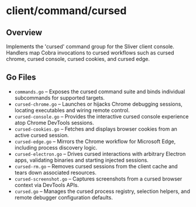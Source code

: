 # client/command/cursed

## Overview

Implements the 'cursed' command group for the Sliver client console. Handlers map Cobra invocations to cursed workflows such as cursed chrome, cursed console, cursed cookies, and cursed edge.

## Go Files

- `commands.go` – Exposes the cursed command suite and binds individual subcommands for supported targets.
- `cursed-chrome.go` – Launches or hijacks Chrome debugging sessions, locating executables and wiring remote control.
- `cursed-console.go` – Provides the interactive cursed console experience atop Chrome DevTools sessions.
- `cursed-cookies.go` – Fetches and displays browser cookies from an active cursed session.
- `cursed-edge.go` – Mirrors the Chrome workflow for Microsoft Edge, including process discovery logic.
- `cursed-electron.go` – Drives cursed interactions with arbitrary Electron apps, validating binaries and starting injected sessions.
- `cursed-rm.go` – Removes cursed sessions from the client cache and tears down associated resources.
- `cursed-screenshot.go` – Captures screenshots from a cursed browser context via DevTools APIs.
- `cursed.go` – Manages the cursed process registry, selection helpers, and remote debugger configuration defaults.
